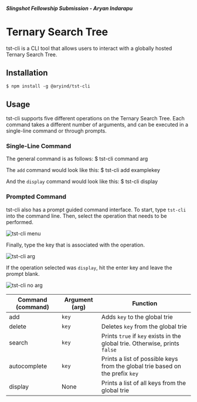 ##### Slingshot Fellowship Submission - Aryan Indarapu
# Ternary Search Tree
tst-cli is a CLI tool that allows users to interact with a globally hosted Ternary Search Tree.

## Installation
    $ npm install -g @aryind/tst-cli

## Usage
tst-cli supports five different operations on the Ternary Search Tree. Each command takes a different number of arguments, and can be executed in a single-line command or through prompts.

### Single-Line Command
The general command is as follows:
    $ tst-cli command arg

The `add` command would look like this:
    $ tst-cli add examplekey

And the `display` command would look like this:
    $ tst-cli display

### Prompted Command
tst-cli also has a prompt guided command interface. To start, type `tst-cli` into the command line. Then, select the operation that needs to be performed. 

![tst-cli menu](https://imgur.com/0bUApSu.png)

Finally, type the key that is associated with the operation.

![tst-cli arg](https://imgur.com/O56Ec4v.png)

If the operation selected was `display`, hit the enter key and leave the prompt blank.

![tst-cli no arg](https://imgur.com/vJRiOtY.png)


| Command (command) | Argument (arg) | Function                                                                      |
|-------------------|----------------|-------------------------------------------------------------------------------|
| add               | `key`          | Adds `key` to the global trie                                                 |
| delete            | `key`          | Deletes `key` from the global trie                                            |
| search            | `key`          | Prints `true` if `key` exists in the global trie. Otherwise, prints `false`   |
| autocomplete      | `key`          | Prints a list of possible keys from the global trie based on the prefix `key` |
| display           | None           | Prints a list of all keys from the global trie                                |
